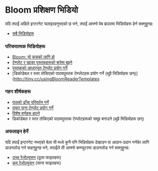 ﻿# Bloom प्रशिक्षण भिडियो

यदि तपाईं अहिले इन्टरनेट चलाइरहनुभएको छ भने, तपाईं आफ्नो वेब ब्राउरमा भिडियोहरू हेर्न सक्नुहुन्छ:

- [सबै भिडियोहरू](http://tiny.cc/bloomVimeo) 

### परिचयात्मक भिडियोहरू

- [Bloom: यो कसको लागि हो](https://vimeo.com/114043219) 
- [टेम्प्लेट र खाका पुस्तकहरूको बारेमा बुझ्ने](https://vimeo.com/114024308)
- [पुस्तकको आधारभूत टेम्प्लेट प्रयोग गर्ने](https://vimeo.com/112825489)
- [डिकोडेबल र स्तर तोकिएको पाठ्यपुस्तक टेम्प्लेटहरू प्रयोग गर्ने (थुप्रै भिडियोहरू छन्)](http://tiny.cc/usingBloomReaderTemplates

### गहन शीर्षकहरू

- [पाठको ढाँचा परिवर्तन गर्ने](https://vimeo.com/117820891)
- [तयार पाना टेम्प्लेट प्रयोग गर्ने](https://vimeo.com/116868148) 
- [विशेष वर्णहरू हाल्ने](https://vimeo.com/117927599)
- डिकोडेबल र स्तर तोकिएको पाठ्यपुस्तक टेम्प्लेटहरूको समूह बनाउने (थुप्रै  भिडियोहरू छन्)

 ### अफलाइन हेर्ने

यदि तपाईं इन्टरनेट नभएको बेला  यी मध्ये कुनै पनि भिडियोहरू देखाउन वा आदान-प्रदान गर्नकाे लागि डाउनलोड गर्न चाहनुहुन्छ भने, तपाईंले ती आफ्नो कम्प्युटरमा डाउनलोड गर्न सक्नुहुन्छ:

- [उच्च रेजोल्युसन](http://tiny.cc/bloomHDVideos) (ठूला फाइलहरू)
- [कम रेजोल्युसन](http://tiny.cc/bloomSDVideos) (साना फाइलहरू)